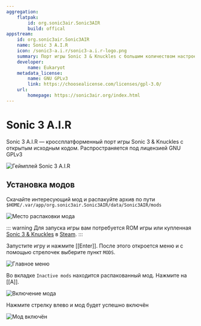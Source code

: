 ```yaml
---
aggregation:
    flatpak:
        id: org.sonic3air.Sonic3AIR
        build: offical
appstream:
    id: org.sonic3air.Sonic3AIR
    name: Sonic 3 A.I.R
    icon: /sonic3-a.i.r/sonic3-a.i.r-logo.png
    summary: Порт игры Sonic 3 & Knuckles с большим количеством настроек и модов
    developer:
        name: Eukaryot
    metadata_license:
        name: GNU GPLv3
        link: https://choosealicense.com/licenses/gpl-3.0/
    url:
        homepage: https://sonic3air.org/index.html
---
```


# Sonic 3 A.I.R

Sonic 3 A.I.R — кроссплатформенный порт игры Sonic 3 & Knuckles с открытым исходным кодом. Распространяется под лицензией GNU GPLv3

![Геймплей Sonic 3 A.I.R](/sonic3-a.i.r/sonic3-a.i.r-1.png)

<!--@include: @apps/_parts/install/content-flatpak.md-->

## Установка модов

Скачайте интересующий мод и распакуйте архив по пути `$HOME/.var/app/org.sonic3air.Sonic3AIR/data/Sonic3AIR/mods`

![Место распаковки мода](/sonic3-a.i.r/sonic3-a.i.r-2.png)

::: warning
Для запуска игры вам потребуется ROM игры или купленная [Sonic 3 & Knuckles](https://store.steampowered.com/app/71162) в [Steam](/steam).
:::

Запустите игру и нажмите [[Enter]]. После этого откроется меню и с помощью стрелочек выберите пункт `MODS`.

![Главное меню](/sonic3-a.i.r/sonic3-a.i.r-3.png)

Во вкладке `Inactive mods` находится распакованный мод. Нажмите на [[A]].

![Включение мода](/sonic3-a.i.r/sonic3-a.i.r-4.png)

Нажмите стрелку влево и мод будет успешно включён

![Мод включён](/sonic3-a.i.r/sonic3-a.i.r-5.png)
